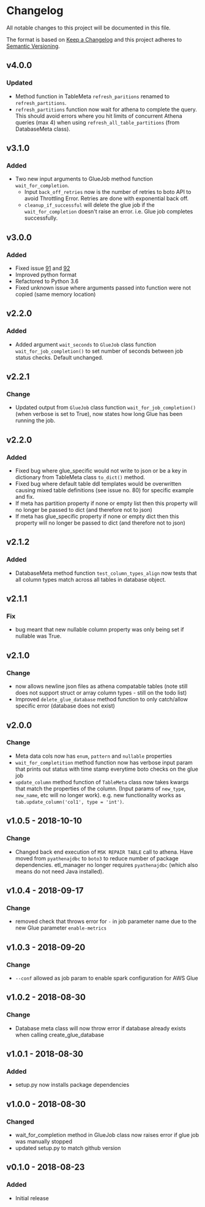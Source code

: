# Changelog
All notable changes to this project will be documented in this file.

The format is based on [Keep a Changelog](http://keepachangelog.com/en/1.0.0/)
and this project adheres to [Semantic Versioning](http://semver.org/spec/v2.0.0.html).

## v4.0.0

### Updated

- Method function in TableMeta `refresh_paritions` renamed to `refresh_partitions`.
- `refresh_partitions` function now wait for athena to complete the query. This should avoid errors where you hit limits of concurrent Athena queries (max 4) when using `refresh_all_table_partitions` (from DatabaseMeta class).

## v3.1.0

### Added

- Two new input arguments to GlueJob method function `wait_for_completion`.
  - Input `back_off_retries` now is the number of retries to boto API to avoid Throttling Error. Retries are done with exponential back off.
  - `cleanup_if_successful` will delete the glue job if the `wait_for_completion` doesn't raise an error. i.e. Glue job completes successfully.

## v3.0.0

### Added

- Fixed issue [91](https://github.com/moj-analytical-services/etl_manager/issues/91) and [92](https://github.com/moj-analytical-services/etl_manager/issues/92)
- Improved python format
- Refactored to Python 3.6
- Fixed unknown issue where arguments passed into function were not copied (same memory location)

## v2.2.0

### Added

- Added argument `wait_seconds` to `GlueJob` class function `wait_for_job_completion()` to set number of seconds between job status checks. Default unchanged.

## v2.2.1

### Change

- Updated output from `GlueJob` class function `wait_for_job_completion()` (when verbose is set to True), now states how long Glue has been running the job.

## v2.2.0

### Added

- Fixed bug where glue_specific would not write to json or be a key in dictionary from TableMeta class `to_dict()` method.
- Fixed bug where default table ddl templates would be overwritten causing mixed table definitions (see issue no. 80) for specific example and fix.
- If meta has partition property if none or empty list then this property will no longer be passed to dict (and therefore not to json)
- If meta has glue_specific property if none or empty dict then this property will no longer be passed to dict (and therefore not to json)

## v2.1.2

### Added

- DatabaseMeta method function `test_column_types_align` now tests that all column types match across all tables in database object.

## v2.1.1

### Fix

- bug meant that new nullable column property was only being set if nullable was True.

## v2.1.0

### Change

- now allows newline json files as athena compatable tables (note still does not support struct or array column types - still on the todo list)
- Improved `delete_glue_database` method function to only catch/allow specific error (database does not exist)

## v2.0.0

### Change

- Meta data cols now has `enum`, `pattern` and `nullable` properties
- `wait_for_completition` method function now has verbose input param that prints out status with time stamp everytime boto checks on the glue job
- `update_column` method function of `TableMeta` class now takes kwargs that match the properties of the column. (Input params of `new_type`, `new_name`, etc will no longer work). e.g. new functionality works as `tab.update_column('col1', type = 'int')`.

## v1.0.5 - 2018-10-10

### Change

- Changed back end execution of `MSK REPAIR TABLE` call to athena. Have moved from `pyathenajdbc` to `boto3` to reduce number of package dependencies. etl_manager no longer requires `pyathenajdbc` (which also means do not need Java installed).

## v1.0.4 - 2018-09-17

### Change

- removed check that throws error for `-` in job parameter name due to the new Glue parameter `enable-metrics`

## v1.0.3 - 2018-09-20

### Change
- `--conf` allowed as job param to enable spark configuration for AWS Glue

## v1.0.2 - 2018-08-30

### Change

- Database meta class will now throw error if database already exists when calling create_glue_database

## v1.0.1 - 2018-08-30

### Added

- setup.py now installs package dependencies

## v1.0.0 - 2018-08-30

### Changed

- wait_for_completion method in GlueJob class now raises error if glue job was manually stopped
- updated setup.py to match github version

## v0.1.0 - 2018-08-23

### Added

- Initial release
